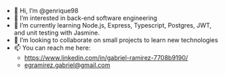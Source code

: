 - 👋 Hi, I’m @genrique98
- 👀 I’m interested in back-end software engineering
- 🌱 I’m currently learning Node.js, Express, Typescript, Postgres, JWT, and unit testing with Jasmine.
- 💞️ I’m looking to collaborate on small projects to learn new technologies
- 📫 You can reach me here:
  - https://www.linkedin.com/in/gabriel-ramirez-7708b9190/
  - egramirez.gabriel@gmail.com

<!---
genrique98/genrique98 is a ✨ special ✨ repository because its `README.md` (this file) appears on your GitHub profile.
You can click the Preview link to take a look at your changes.
--->

